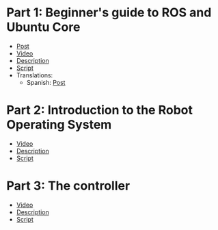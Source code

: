 # Part 1: Beginner's guide to ROS and Ubuntu Core

* [Post](part1/post.md)
* [Video](https://youtu.be/KidVVqbsIHI)
* [Description](part1/description.txt)
* [Script](part1/script.txt)
* Translations:
  * Spanish:
    [Post](part1/post-es.md)

# Part 2: Introduction to the Robot Operating System

- [Video](https://youtu.be/Sw33EbZHris)
- [Description](part2/description.txt)
- [Script](part2/script.txt)


# Part 3: The controller

- [Video](https://youtu.be/xRK-tOgzeUo)
- [Description](part3/description.txt)
- [Script](part3/script.txt)
